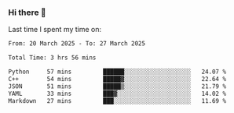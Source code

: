 ### Hi there 👋

<!--
**Grav1tum/Grav1tum** is a ✨ _special_ ✨ repository because its `README.md` (this file) appears on your GitHub profile.

Here are some ideas to get you started:

- 🔭 I’m currently working on ...
- 🌱 I’m currently learning ...
- 👯 I’m looking to collaborate on ...
- 🤔 I’m looking for help with ...
- 💬 Ask me about ...
- 📫 How to reach me: ...
- 😄 Pronouns: ...
- ⚡ Fun fact: ...
-->
Last time I spent my time on:
<!--START_SECTION:waka-->

```txt
From: 20 March 2025 - To: 27 March 2025

Total Time: 3 hrs 56 mins

Python     57 mins         ██████░░░░░░░░░░░░░░░░░░░   24.07 %
C++        54 mins         █████▓░░░░░░░░░░░░░░░░░░░   22.64 %
JSON       51 mins         █████▒░░░░░░░░░░░░░░░░░░░   21.79 %
YAML       33 mins         ███▓░░░░░░░░░░░░░░░░░░░░░   14.02 %
Markdown   27 mins         ███░░░░░░░░░░░░░░░░░░░░░░   11.69 %
```

<!--END_SECTION:waka-->
